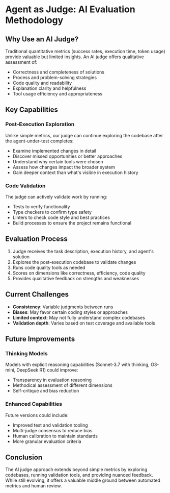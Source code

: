 # Agent as Judge: AI Evaluation Methodology

## Why Use an AI Judge?

Traditional quantitative metrics (success rates, execution time, token usage) provide valuable but limited insights. An AI judge offers qualitative assessment of:

- Correctness and completeness of solutions
- Process and problem-solving strategies
- Code quality and readability
- Explanation clarity and helpfulness
- Tool usage efficiency and appropriateness

## Key Capabilities

### Post-Execution Exploration
Unlike simple metrics, our judge can continue exploring the codebase after the agent-under-test completes:

- Examine implemented changes in detail
- Discover missed opportunities or better approaches
- Understand why certain tools were chosen
- Assess how changes impact the broader system
- Gain deeper context than what's visible in execution history

### Code Validation
The judge can actively validate work by running:

- Tests to verify functionality
- Type checkers to confirm type safety
- Linters to check code style and best practices
- Build processes to ensure the project remains functional

## Evaluation Process

1. Judge receives the task description, execution history, and agent's solution
2. Explores the post-execution codebase to validate changes
3. Runs code quality tools as needed
4. Scores on dimensions like correctness, efficiency, code quality
5. Provides qualitative feedback on strengths and weaknesses

## Current Challenges

- **Consistency**: Variable judgments between runs
- **Biases**: May favor certain coding styles or approaches
- **Limited context**: May not fully understand complex codebases
- **Validation depth**: Varies based on test coverage and available tools

## Future Improvements

### Thinking Models
Models with explicit reasoning capabilities (Sonnet-3.7 with thinking, O3-mini, DeepSeek R1) could improve:

- Transparency in evaluation reasoning
- Methodical assessment of different dimensions
- Self-critique and bias reduction

### Enhanced Capabilities
Future versions could include:

- Improved test and validation tooling
- Multi-judge consensus to reduce bias
- Human calibration to maintain standards
- More granular evaluation criteria

## Conclusion

The AI judge approach extends beyond simple metrics by exploring codebases, running validation tools, and providing nuanced feedback. While still evolving, it offers a valuable middle ground between automated metrics and human review.